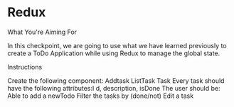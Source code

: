 # Redux
What You're Aiming For

In this checkpoint, we are going to use what we have learned previously to create a ToDo Application while using Redux to manage the global state.


Instructions

Create  the following component:
Addtask
ListTask
Task
Every task should have the following attributes:I d, description, isDone
The user should be:
Able to add a newTodo
Filter the tasks by (done/not)
Edit a task
